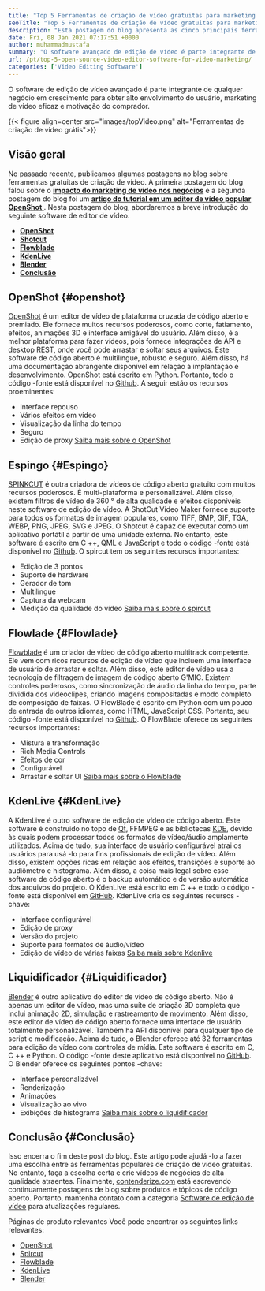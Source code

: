```yaml
---
title: "Top 5 Ferramentas de criação de vídeo gratuitas para marketing de vídeo de 2021" 
seoTitle: "Top 5 Ferramentas de criação de vídeo gratuitas para marketing de vídeo de 2021" 
description: "Esta postagem do blog apresenta as cinco principais ferramentas de criação de vídeo gratuitas de código aberto que incluem OpenShot, Spircut, Flowblade, Kdenlive e Blender." 
date: Fri, 08 Jan 2021 07:17:51 +0000
author: muhammadmustafa
summary: "O software avançado de edição de vídeo é parte integrante de qualquer negócio em crescimento para obter alto envolvimento do usuário, marketing de vídeo eficaz e motivação do comprador." 
url: /pt/top-5-open-source-video-editor-software-for-video-marketing/
categories: ['Video Editing Software']
---
```


O software de edição de vídeo avançado é parte integrante de qualquer negócio em crescimento para obter alto envolvimento do usuário, marketing de vídeo eficaz e motivação do comprador.

{{< figure align=center src="images/topVideo.png" alt="Ferramentas de criação de vídeo grátis">}}


## Visão geral
No passado recente, publicamos algumas postagens no blog sobre ferramentas gratuitas de criação de vídeo. A primeira postagem do blog falou sobre o [ **impacto do marketing de vídeo nos negócios**][1] e a segunda postagem do blog foi um [**artigo do tutorial em um editor de vídeo popular OpenShot** ][2].
Nesta postagem do blog, abordaremos a breve introdução do seguinte software de editor de vídeo.
* **[OpenShot][3]** 
* [ **Shotcut** ][4]
* **[Flowblade][5]** 
* **[KdenLive][6]** 
* **[Blender][7]** 
* **[Conclusão][8]** 

## OpenShot {#openshot}

[OpenShot][9] é um editor de vídeo de plataforma cruzada de código aberto e premiado. Ele fornece muitos recursos poderosos, como corte, fatiamento, efeitos, animações 3D e interface amigável do usuário. Além disso, é a melhor plataforma para fazer vídeos, pois fornece integrações de API e desktop REST, onde você pode arrastar e soltar seus arquivos. Este software de código aberto é multilíngue, robusto e seguro. Além disso, há uma documentação abrangente disponível em relação à implantação e desenvolvimento. OpenShot está escrito em Python. Portanto, todo o código -fonte está disponível no [Github][10].
A seguir estão os recursos proeminentes:
  * Interface repouso
  * Vários efeitos em vídeo
  * Visualização da linha do tempo
  * Seguro
  * Edição de proxy
[Saiba mais sobre o OpenShot][11]

## Espingo {#Espingo}

[SPINKCUT][12] é outra criadora de vídeos de código aberto gratuito com muitos recursos poderosos. É multi-plataforma e personalizável. Além disso, existem filtros de vídeo de 360 ​​° de alta qualidade e efeitos disponíveis neste software de edição de vídeo. A ShotCut Video Maker fornece suporte para todos os formatos de imagem populares, como TIFF, BMP, GIF, TGA, WEBP, PNG, JPEG, SVG e JPEG. O Shotcut é capaz de executar como um aplicativo portátil a partir de uma unidade externa. No entanto, este software é escrito em C ++, QML e JavaScript e todo o código -fonte está disponível no [Github][13].
O spircut tem os seguintes recursos importantes:
  * Edição de 3 pontos
  * Suporte de hardware
  * Gerador de tom
  * Multilíngue
  * Captura da webcam
  * Medição da qualidade do vídeo
[Saiba mais sobre o spircut][14]

## Flowlade {#Flowlade}

[Flowblade][15] é um criador de vídeo de código aberto multitrack competente. Ele vem com ricos recursos de edição de vídeo que incluem uma interface de usuário de arrastar e soltar. Além disso, este editor de vídeo usa a tecnologia de filtragem de imagem de código aberto G'MIC. Existem controles poderosos, como sincronização de áudio da linha do tempo, parte dividida dos videoclipes, criando imagens compositadas e modo completo de composição de faixas. O FlowBlade é escrito em Python com um pouco de entrada de outros idiomas, como HTML, JavaScript CSS. Portanto, seu código -fonte está disponível no [Github][16].
O FlowBlade oferece os seguintes recursos importantes:
  * Mistura e transformação
  * Rich Media Controls
  * Efeitos de cor
  * Configurável
  * Arrastar e soltar UI
[Saiba mais sobre o Flowblade][17]

## KdenLive {#KdenLive}

A KdenLive é outro software de edição de vídeo de código aberto. Este software é construído no topo de [Qt][18], FFMPEG e as bibliotecas [KDE][19], devido às quais podem processar todos os formatos de vídeo/áudio amplamente utilizados. Acima de tudo, sua interface de usuário configurável atrai os usuários para usá -lo para fins profissionais de edição de vídeo. Além disso, existem opções ricas em relação aos efeitos, transições e suporte ao audiômetro e histograma. Além disso, a coisa mais legal sobre esse software de código aberto é o backup automático e de versão automática dos arquivos do projeto. O KdenLive está escrito em C ++ e todo o código -fonte está disponível em [GitHub][20].
KdenLive cria os seguintes recursos -chave:
  * Interface configurável
  * Edição de proxy
  * Versão do projeto
  * Suporte para formatos de áudio/vídeo
  * Edição de vídeo de várias faixas
[Saiba mais sobre Kdenlive][21]

## Liquidificador {#Liquidificador}

[Blender][22] é outro aplicativo do editor de vídeo de código aberto. Não é apenas um editor de vídeo, mas uma suíte de criação 3D completa que inclui animação 2D, simulação e rastreamento de movimento. Além disso, este editor de vídeo de código aberto fornece uma interface de usuário totalmente personalizável. Também há API disponível para qualquer tipo de script e modificação. Acima de tudo, o Blender oferece até 32 ferramentas para edição de vídeo com controles de mídia. Este software é escrito em C, C ++ e Python. O código -fonte deste aplicativo está disponível no [GitHub][23].
O Blender oferece os seguintes pontos -chave:
  * Interface personalizável
  * Renderização
  * Animações
  * Visualização ao vivo
  * Exibições de histograma
[Saiba mais sobre o liquidificador][22]

## Conclusão  {#Conclusão}

Isso encerra o fim deste post do blog. Este artigo pode ajudá -lo a fazer uma escolha entre as ferramentas populares de criação de vídeo gratuitas. No entanto, faça a escolha certa e crie vídeos de negócios de alta qualidade atraentes.
Finalmente, [contenderize.com][24] está escrevendo continuamente postagens de blog sobre produtos e tópicos de código aberto. Portanto, mantenha contato com a categoria [Software de edição de vídeo][25] para atualizações regulares.

Páginas de produto relevantes
Você pode encontrar os seguintes links relevantes:
  * [OpenShot][9]
  * [Spircut][12]
  * [Flowblade][15]
  * [KdenLive][26]
  * [Blender][27]



[1]: https://blog.containerize.com/video-editing-software/how-video-editing-software-improves-business-video-marketing/
[2]: https://blog.containerize.com/2020/12/30/a-beginners-guide-to-start-video-editing-with-free-openshot/
[3]: #openshot
[4]: #Shotcut
[5]: #Flowblade
[6]: #Kdenlive
[7]: #Blender
[8]: #Conclusion
[9]: https://products.containerize.com/video-editing-software/openshot
[10]: https://github.com/OpenShot/openshot-qt
[11]: https://www.openshot.org/
[12]: https://products.containerize.com/video-editing-software/shotcut
[13]: https://github.com/mltframework/shotcut
[14]: https://shotcut.org/
[15]: https://products.containerize.com/video-editing-software/flowblade
[16]: https://github.com/jliljebl/flowblade
[17]: https://jliljebl.github.io/flowblade/
[18]: http://www.qt.io/
[19]: https://www.kde.org/
[20]: https://github.com/KDE/kdenlive
[21]: https://kdenlive.org/en/
[22]: https://www.blender.org/
[23]: https://github.com/blender/blender
[24]: https://www.containerize.com/
[25]: https://products.containerize.com/video-editing-software
[26]: https://products.containerize.com/video-editing-software/kdenlive
[27]: https://products.containerize.com/video-editing-software/blender
